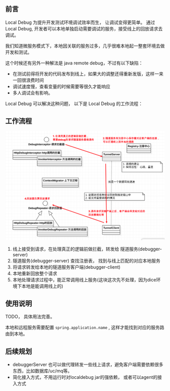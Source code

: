 

## 前言

Local Debug 为提升开发测试环境调试效率而生， 让调试变得更简单。
通过Local Debug, 开发者可以本地单独启动需要调试的服务，接受线上的回放请求去调试。

我们知道微服务模式下，本地因关联的服务过多，几乎很难本地起一整套环境去做开发和测试。 

这个时候还有另外一种解法是 java remote debug，不过有以下缺陷：
- 在测试前得将开发的代码发布到线上，如果大的调整还得重新发版，这样一来一回很浪费时间
- 调试速度慢，查看变量的时候需要等很久才能响应
- 多人调试会有影响。

Local Debug 可以解决这种问题， 以下是 Local Debug 的工作流程：

## 工作流程

![img.png](img.png)

1. 线上接受到请求，在处理真正的逻辑前做拦截，转发给 隧道服务(debugger-server)
2. 隧道服务(debugger-server) 查找注册表， 找到与线上匹配的对应本地服务
3. 将请求转发给本地的隧道服务客户端(debugger-client)
4. 本地重新回放整个请求
5. 本地处理请求过程中，能正常调用线上服务(这块这次先不处理，因为dice环境下本地是能调用线上的)


## 使用说明

TODO， 具体用法完善。

本地和远程服务需要配置 `spring.application.name` , 这样才能找到对应的服务路由到本地。

## 后续规划
- debuggerServer 也可以做代理转发一些线上请求，避免客户端需要依赖很多东西，比如数据库/uc/mq等。
- 简化接入方式，不用运行时对localdebug jar的强依赖， 或者可以agent的接入方式
